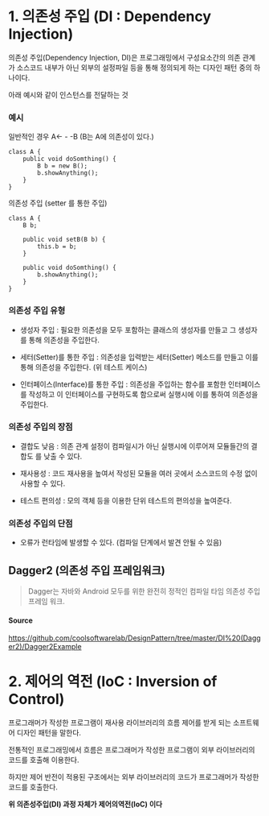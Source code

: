 
# 1. 의존성 주입 (DI : Dependency Injection)



의존성 주입(Dependency Injection, DI)은 프로그래밍에서 구성요소간의 의존 관계가 소스코드 내부가 아닌 외부의 설정파일 등을 통해 정의되게 하는 디자인 패턴 중의 하나이다.



아래 예시와 같이 인스턴스를 전달하는 것



### 예시



일반적인 경우 A<- - -B (B는 A에 의존성이 있다.)

    class A {
        public void doSomthing() {
            B b = new B();
            b.showAnything();
        }
    }
 








의존성 주입 (setter 를 통한 주입)

    class A {
        B b;
 
        public void setB(B b) {
            this.b = b;
        }
 
        public void doSomthing() {
            b.showAnything();
        }
    }



### 의존성 주입 유형



- 생성자 주입 : 필요한 의존성을 모두 포함하는 클래스의 생성자를 만들고 그 생성자를 통해 의존성을 주입한다.

- 세터(Setter)를 통한 주입 : 의존성을 입력받는 세터(Setter) 메소드를 만들고 이를 통해 의존성을 주입한다. (위 테스트 케이스)

- 인터페이스(Interface)를 통한 주입 : 의존성을 주입하는 함수를 포함한 인터페이스를 작성하고 이 인터페이스를 구현하도록 함으로써 실행시에 이를 통하여 의존성을 주입한다.



### 의존성 주입의 장점



- 결합도 낮음 : 의존 관계 설정이 컴파일시가 아닌 실행시에 이루어져 모듈들간의 결합도 를 낮출 수 있다.

- 재사용성 : 코드 재사용을 높여서 작성된 모듈을 여러 곳에서 소스코드의 수정 없이 사용할 수 있다. 

- 테스트 편의성 : 모의 객체 등을 이용한 단위 테스트의 편의성을 높여준다.



### 의존성 주입의 단점


- 오류가 런타임에 발생할 수 있다. (컴파일 단계에서 발견 안될 수 있음)


## Dagger2 (의존성 주입 프레임워크)
> Dagger는 자바와 Android 모두를 위한 완전히 정적인 컴파일 타임 의존성 주입 프레임 워크.

#### Source
https://github.com/coolsoftwarelab/DesignPattern/tree/master/DI%20(Dagger2)/Dagger2Example



# 2. 제어의 역전 (IoC : Inversion of Control)



프로그래머가 작성한 프로그램이 재사용 라이브러리의 흐름 제어를 받게 되는 소프트웨어 디자인 패턴을 말한다.

전통적인 프로그래밍에서 흐름은 프로그래머가 작성한 프로그램이 외부 라이브러리의 코드를 호출해 이용한다.

하지만 제어 반전이 적용된 구조에서는 외부 라이브러리의 코드가 프로그래머가 작성한 코드를 호출한다.



**위 의존성주입(DI) 과정 자체가 제어의역전(IoC) 이다**




